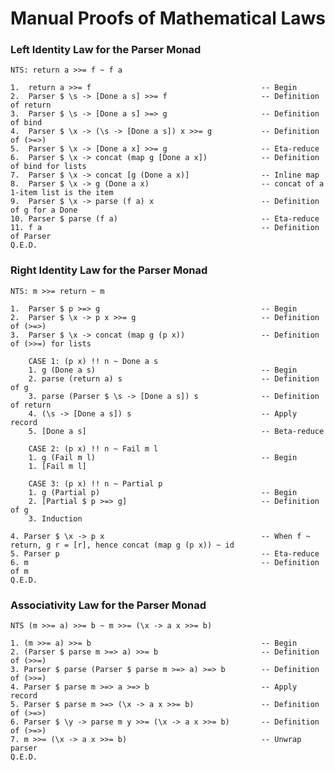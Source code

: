 # Manual Proofs of Mathematical Laws

### Left Identity Law for the Parser Monad
    NTS: return a >>= f ~ f a

    1.  return a >>= f                                      -- Begin
    2.  Parser $ \s -> [Done a s] >>= f                     -- Definition of return
    3.  Parser $ \s -> [Done a s] >=> g                     -- Definition of bind
    4.  Parser $ \x -> (\s -> [Done a s]) x >>= g           -- Definition of (>=>)
    5.  Parser $ \x -> [Done a x] >>= g                     -- Eta-reduce
    6.  Parser $ \x -> concat (map g [Done a x])            -- Definition of bind for lists
    7.  Parser $ \x -> concat [g (Done a x)]                -- Inline map
    8.  Parser $ \x -> g (Done a x)                         -- concat of a 1-item list is the item
    9.  Parser $ \x -> parse (f a) x                        -- Definition of g for a Done
    10. Parser $ parse (f a)                                -- Eta-reduce
    11. f a                                                 -- Definition of Parser 
    Q.E.D.

### Right Identity Law for the Parser Monad
    NTS: m >>= return ~ m

    1.  Parser $ p >=> g                                    -- Begin
    2.  Parser $ \x -> p x >>= g                            -- Definition of (>=>)
    3.  Parser $ \x -> concat (map g (p x))                 -- Definition of (>>=) for lists

        CASE 1: (p x) !! n ~ Done a s
        1. g (Done a s)                                     -- Begin
        2. parse (return a) s                               -- Definition of g
        3. parse (Parser $ \s -> [Done a s]) s              -- Definition of return
        4. (\s -> [Done a s]) s                             -- Apply record
        5. [Done a s]                                       -- Beta-reduce

        CASE 2: (p x) !! n ~ Fail m l
        1. g (Fail m l)                                     -- Begin
        1. [Fail m l]

        CASE 3: (p x) !! n ~ Partial p
        1. g (Partial p)                                    -- Begin
        2. [Partial $ p >=> g]                              -- Definition of g
        3. Induction 

    4. Parser $ \x -> p x                                   -- When f ~ return, g r = [r], hence concat (map g (p x)) ~ id
    5. Parser p                                             -- Eta-reduce
    6. m                                                    -- Definition of m
    Q.E.D.

### Associativity Law for the Parser Monad
    NTS (m >>= a) >>= b ~ m >>= (\x -> a x >>= b)

    1. (m >>= a) >>= b                                      -- Begin
    2. (Parser $ parse m >=> a) >>= b                       -- Definition of (>>=)
    3. Parser $ parse (Parser $ parse m >=> a) >=> b        -- Definition of (>>=)
    4. Parser $ parse m >=> a >=> b                         -- Apply record
    5. Parser $ parse m >=> (\x -> a x >>= b)               -- Definition of (>=>)
    6. Parser $ \y -> parse m y >>= (\x -> a x >>= b)       -- Definition of (>=>)
    7. m >>= (\x -> a x >>= b)                              -- Unwrap parser
    Q.E.D.

